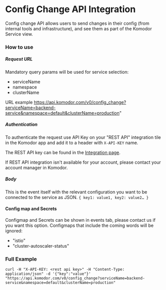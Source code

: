 # Config Change API Integration

Config change API allows users to send changes in their config (from internal tools and infrastructure), and see them as part of the Komodor Service view.

### How to use

##### Request URL

Mandatory query params will be used for service selection:

- serviceName
- namespace
- clusterName

URL example
https://api.komodor.com/v0/config_change?serviceName=backend-service&namespace=default&clusterName=production"

##### Authentication

To authenticate the request use API Key on your "REST API" integration tile in the Komodor app and add it to a header with `X-API-KEY` name.

The REST API key can be found in the [Integration page](https://app.komodor.com/main/integration).

If REST API integration isn't available for your account, please contact your account manager in Komodor.

##### Body

This is the event itself with the relevant configuration you want to be connected to the service as JSON.
`{ key1: value1, key2: value2… }`

#### Config map and Secrets

Configmap and Secrets can be shown in events tab, please contact us if you want this option.
Configmaps that include the coming words will be ignored:

- "istio"
- "cluster-autoscaler-status"

### Full Example

`curl -H "X-API-KEY: <rest api key>" -H "Content-Type: application/json" -d '{"key":"value"}' "https://api.komodor.com/v0/config_change?serviceName=backend-service&namespace=default&clusterName=production" `
